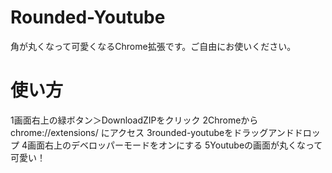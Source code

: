 # Rounded-Youtube
角が丸くなって可愛くなるChrome拡張です。ご自由にお使いください。
# 使い方
1画面右上の緑ボタン＞DownloadZIPをクリック
2Chromeからchrome://extensions/ にアクセス
3rounded-youtubeをドラッグアンドドロップ
4画面右上のデベロッパーモードをオンにする
5Youtubeの画面が丸くなって可愛い！
